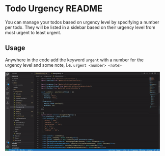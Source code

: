 # Todo Urgency README

You can manage your todos based on urgency level by specifying a number per todo. They will be listed in a sidebar based on their urgency level from most urgent to least urgent.

## Usage
Anywhere in the code add the keyword `urgent` with a number for the urgency level and some note, i.e. `urgent <number> <note>`      

![extension demo](./demo.gif)